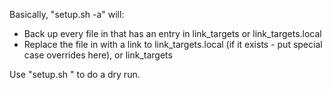 Basically, "setup.sh <homedir> -a" will:
  * Back up every file in <homedir> that has an entry in link_targets or link_targets.local
  * Replace the file in <homedir> with a link to link_targets.local (if it exists - put special case overrides here), or link_targets

Use "setup.sh <homedir>" to do a dry run.
